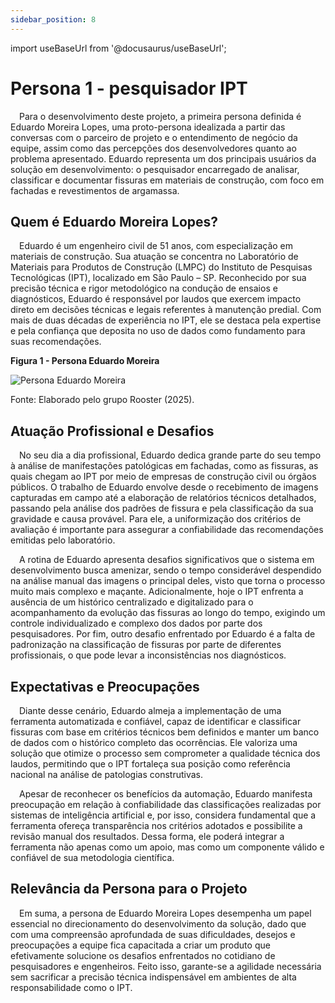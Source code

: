 ```yaml
---
sidebar_position: 8
---
```

import useBaseUrl from '@docusaurus/useBaseUrl';

# Persona 1 - pesquisador IPT

&emsp;Para o desenvolvimento deste projeto, a primeira persona definida é Eduardo Moreira Lopes, uma proto-persona idealizada a partir das conversas com o parceiro de projeto e o entendimento de negócio da equipe, assim como das percepções dos desenvolvedores quanto ao problema apresentado. Eduardo representa um dos principais usuários da solução em desenvolvimento: o pesquisador encarregado de analisar, classificar e documentar fissuras em materiais de construção, com foco em fachadas e revestimentos de argamassa.

## Quem é Eduardo Moreira Lopes?

&emsp;Eduardo é um engenheiro civil de 51 anos, com especialização em materiais de construção. Sua atuação se concentra no Laboratório de Materiais para Produtos de Construção (LMPC) do Instituto de Pesquisas Tecnológicas (IPT), localizado em São Paulo – SP. Reconhecido por sua precisão técnica e rigor metodológico na condução de ensaios e diagnósticos, Eduardo é responsável por laudos que exercem impacto direto em decisões técnicas e legais referentes à manutenção predial. Com mais de duas décadas de experiência no IPT, ele se destaca pela expertise e pela confiança que deposita no uso de dados como fundamento para suas recomendações.

<div style={{textAlign:'center'}}>
    <p><strong>Figura 1 - Persona Eduardo Moreira </strong></p>
        <img
        src={useBaseUrl('/img/persona1.png')}
        alt="Persona Eduardo Moreira"
        title="Persona Eduardo Moreira"
        style={{maxWidth:'80%', height:'auto'}}
        />
    <p> Fonte: Elaborado pelo grupo Rooster (2025).</p>
</div>

## Atuação Profissional e Desafios

&emsp;No seu dia a dia profissional, Eduardo dedica grande parte do seu tempo à análise de manifestações patológicas em fachadas, como as fissuras, as quais chegam ao IPT por meio de empresas de construção civil ou órgãos públicos. O trabalho de Eduardo envolve desde o recebimento de imagens capturadas em campo até a elaboração de relatórios técnicos detalhados, passando pela análise dos padrões de fissura e pela classificação da sua gravidade e causa provável. Para ele, a uniformização dos critérios de avaliação é importante para assegurar a confiabilidade das recomendações emitidas pelo laboratório.

&emsp;A rotina de Eduardo apresenta desafios significativos que o sistema em desenvolvimento busca amenizar, sendo o tempo considerável despendido na análise manual das imagens o principal deles, visto que torna o processo muito mais complexo e maçante. Adicionalmente, hoje o IPT enfrenta a ausência de um histórico centralizado e digitalizado para o acompanhamento da evolução das fissuras ao longo do tempo, exigindo um controle individualizado e complexo dos dados por parte dos pesquisadores. Por fim, outro desafio enfrentado por Eduardo é a falta de padronização na classificação de fissuras por parte de diferentes profissionais, o que pode levar a inconsistências nos diagnósticos.


## Expectativas e Preocupações

&emsp;Diante desse cenário, Eduardo almeja a implementação de uma ferramenta automatizada e confiável, capaz de identificar e classificar fissuras com base em critérios técnicos bem definidos e manter um banco de dados com o histórico completo das ocorrências. Ele valoriza uma solução que otimize o processo sem comprometer a qualidade técnica dos laudos, permitindo que o IPT fortaleça sua posição como referência nacional na análise de patologias construtivas.

&emsp;Apesar de reconhecer os benefícios da automação, Eduardo manifesta preocupação em relação à confiabilidade das classificações realizadas por sistemas de inteligência artificial e, por isso, considera fundamental que a ferramenta ofereça transparência nos critérios adotados e possibilite a revisão manual dos resultados. Dessa forma, ele poderá integrar a ferramenta não apenas como um apoio, mas como um componente válido e confiável de sua metodologia científica.

## Relevância da Persona para o Projeto

&emsp;Em suma, a persona de Eduardo Moreira Lopes desempenha um papel essencial no direcionamento do desenvolvimento da solução, dado que com uma compreensão aprofundada de suas dificuldades, desejos e preocupações a equipe fica capacitada a criar um produto que efetivamente solucione os desafios enfrentados no cotidiano de pesquisadores e engenheiros. Feito isso, garante-se a agilidade necessária sem sacrificar a precisão técnica indispensável em ambientes de alta responsabilidade como o IPT.